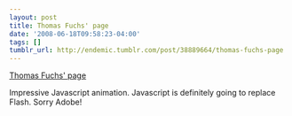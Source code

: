 ```yaml
---
layout: post
title: Thomas Fuchs' page
date: '2008-06-18T09:58:23-04:00'
tags: []
tumblr_url: http://endemic.tumblr.com/post/38889664/thomas-fuchs-page
---
```

[Thomas Fuchs' page](http://script.aculo.us/thomas/)  

Impressive Javascript animation. Javascript is definitely going to replace Flash. Sorry Adobe!


